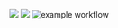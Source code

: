 <a href="https://codeclimate.com/github/90909A/frontend-project-lvl2/maintainability"><img src="https://api.codeclimate.com/v1/badges/b5ca5ac82fae89a4bdc4/maintainability" /></a>
<a href="https://codeclimate.com/github/90909A/frontend-project-lvl2/test_coverage"><img src="https://api.codeclimate.com/v1/badges/b5ca5ac82fae89a4bdc4/test_coverage" /></a>
![example workflow](https://github.com/<OWNER>/90909A/actions/workflows/github-actions-demo.yml/badge.svg)

